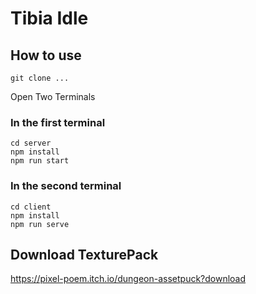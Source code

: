 # Tibia Idle

## How to use

`git clone ...`</br>

Open Two Terminals

### In the first terminal

`cd server`</br>
`npm install`<br>
`npm run start`


### In the second terminal

`cd client`</br>
`npm install`<br>
`npm run serve`</br>

## Download TexturePack

https://pixel-poem.itch.io/dungeon-assetpuck?download
